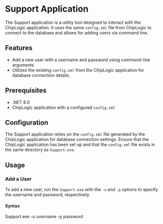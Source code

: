 # Support Application

The Support application is a utility tool designed to interact with the ChipLogic application. It uses the same `config.xml` file from ChipLogic to connect to the database and allows for adding users via command line.

## Features

- Add a new user with a username and password using command-line arguments.
- Utilizes the existing `config.xml` from the ChipLogic application for database connection details.

## Prerequisites

- .NET 8.0
- ChipLogic application with a configured `config.xml`

## Configuration

The Support application relies on the `config.xml` file generated by the ChipLogic application for database connection settings. Ensure that the ChipLogic application has been set up and that the `config.xml` file exists in the same directory as `Support.exe`.

## Usage

### Add a User

To add a new user, run the `Support.exe` with the `-u` and `-p` options to specify the username and password, respectively.

#### Syntax
Support.exe -u username -p password
